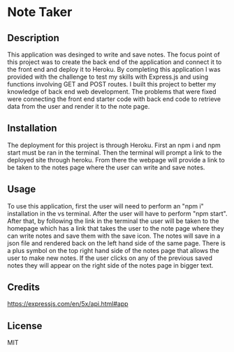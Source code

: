 # Note Taker 

## Description

This application was desinged to write and save notes. The focus point of this project was to create the back end of the application and connect it to the front end and deploy it to Heroku. By completing this application I was provided with the challenge to test my skills with Express.js and using functions involving GET and POST routes. I built this project to better my knowledge of back end web development. The problems that were fixed were connecting the front end starter code with back end code to retrieve data from the user and render it to the note page.

## Installation

The deployment for this project is through Heroku. First an npm i and npm start must be ran in the terminal. Then the terminal will prompt a link to the deployed site through heroku. From there the webpage will provide a link to be taken to the notes page where the user can write and save notes.

## Usage

To use this application, first the user will need to perform an "npm i" installation in the vs terminal. After the user will have to perform "npm start". After that, by following the link in the terminal the user will be taken to the homepage which has a link that takes the user to the note page where they can write notes and save them with the save icon. The notes will save in a json file and rendered back on the left hand side of the same page. There is a plus symbol on the top right hand side of the notes page that allows the user to make new notes. If the user clicks on any of the previous saved notes they will appear on the right side of the notes page in bigger text.

## Credits

https://expressjs.com/en/5x/api.html#app

## License

MIT